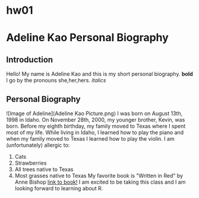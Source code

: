 # hw01

# Adeline Kao Personal Biography
## Introduction
Hello! My name is Adeline Kao and this is my short personal biography. **bold**
I go by the pronouns she,her,hers. *italics*
## Personal Biography
![Image of Adeline](Adeline Kao Picture.png)
I was born on August 13th, 1998 in Idaho.
On November 28th, 2000, my younger brother, Kevin, was born.
Before my eighth birthday, my family moved to Texas where I spent most of my life.
While living in Idaho, I learned how to play the piano and when my family moved to Texas I learned how to play the violin.
I am (unfortunately) allergic to:
1. Cats
2. Strawberries
3. All trees native to Texas
4. Most grasses native to Texas
My favorite book is "Written in Red" by Anne Bishop
[link to book!](https://www.goodreads.com/book/show/15711341-written-in-red?from_search=true&from_srp=true&qid=QvkNeoCoAb&rank=1)
I am excited to be taking this class and I am looking forward to learning about R.